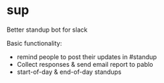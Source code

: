 # sup
Better standup bot for slack

Basic functionality:
- remind people to post their updates in #standup
- Collect responses & send email report to pablo
- start-of-day & end-of-day standups
